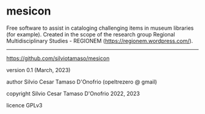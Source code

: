 # mesicon
Free software to assist in cataloging challenging items in museum libraries (for example). Created in the scope of the research group Regional Multidisciplinary Studies - REGIONEM (https://regionem.wordpress.com/).

* * *

https://github.com/silviotamaso/mesicon

version 0.1 (March, 2023)

author Silvio Cesar Tamaso D'Onofrio (opeltrezero @ gmail)

copyright Silvio Cesar Tamaso D'Onofrio 2022, 2023

licence GPLv3
